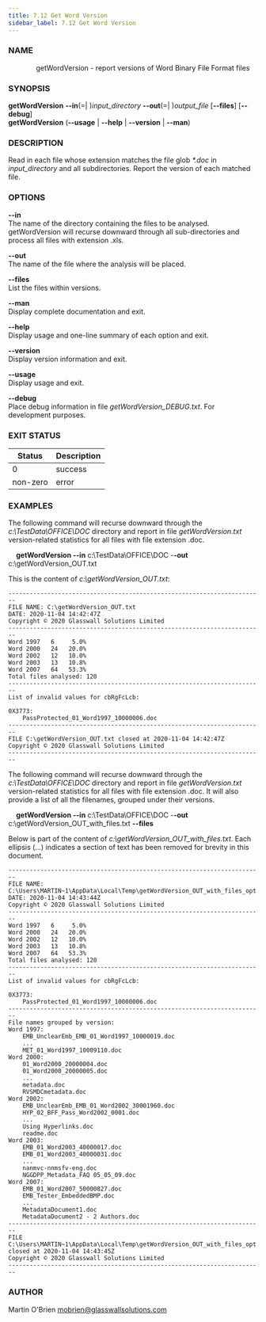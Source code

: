 ```yaml
---
title: 7.12 Get Word Version
sidebar_label: 7.12 Get Word Version
---
```


### **NAME**
&emsp;&emsp;&emsp;&emsp;getWordVersion - report versions of Word Binary File Format files

### **SYNOPSIS**
**getWordVersion** **--in**(=| )*input_directory* **--out**(=| )*output_file*  [**--files**] [**--debug**\]  
**getWordVersion** (**--usage** | **--help** | **--version** | **--man**)

### **DESCRIPTION**
Read in each file whose extension matches the file glob *\*.doc* in *input_directory* and all subdirectories. Report the version of each matched file.

### ****OPTIONS****
**--in**  
The name of the directory containing the files to be analysed. getWordVersion will recurse downward through all sub-directories and process all files with extension .xls.

**--out**  
The name of the file where the analysis will be placed.

**--files**  
List the files within versions.

**--man**  
Display complete documentation and exit.

**--help**  
Display usage and one-line summary of each option and exit.

**--version**  
Display version information and exit.

**--usage**  
Display usage and exit.

**--debug**  
Place debug information in file *getWordVersion_DEBUG.txt*. For development purposes.

### **EXIT STATUS**
|Status|Description
|---|---
|0|success  
|non-zero|error

### **EXAMPLES**
The following command will recurse downward through the *c:\TestData\OFFICE\DOC* directory and report in file *getWordVersion.txt* version-related statistics for all files with file extension .doc. 

&nbsp;&nbsp;&nbsp;&nbsp;**getWordVersion --in** c:\TestData\OFFICE\DOC -**-out** c:\getWordVersion_OUT.txt

This is the content of *c:\getWordVersion_OUT.txt*:

    ------------------------------------------------------------------------
    FILE NAME: C:\getWordVersion_OUT.txt
    DATE: 2020-11-04 14:42:47Z
    Copyright © 2020 Glasswall Solutions Limited
    ------------------------------------------------------------------------
    Word 1997	6	  5.0%
    Word 2000	24	 20.0%
    Word 2002	12	 10.0%
    Word 2003	13	 10.8%
    Word 2007	64	 53.3%
    Total files analysed: 120
    ------------------------------------------------------------------------
    List of invalid values for cbRgFcLcb:

    0X3773:
        PassProtected_01_Word1997_10000006.doc
    ------------------------------------------------------------------------
    FILE C:\getWordVersion_OUT.txt closed at 2020-11-04 14:42:47Z
    Copyright © 2020 Glasswall Solutions Limited
    ------------------------------------------------------------------------

The following command will recurse downward through the *c:\TestData\OFFICE\DOC* directory and report in file *getWordVersion.txt* version-related statistics for all files with file extension .doc. It will also provide a list of all the filenames, grouped under their versions.

&nbsp;&nbsp;&nbsp;&nbsp;**getWordVersion --in** c:\TestData\OFFICE\DOC -**-out** c:\getWordVersion_OUT_with_files.txt **--files**

Below is part of the content of *c:\getWordVersion_OUT_with_files.txt*. Each ellipsis (...) indicates a section of text has been removed for brevity in this document.

    ------------------------------------------------------------------------
    FILE NAME: C:\Users\MARTIN~1\AppData\Local\Temp\getWordVersion_OUT_with_files_opt.txt
    DATE: 2020-11-04 14:43:44Z
    Copyright © 2020 Glasswall Solutions Limited
    ------------------------------------------------------------------------
    Word 1997	6	  5.0%
    Word 2000	24	 20.0%
    Word 2002	12	 10.0%
    Word 2003	13	 10.8%
    Word 2007	64	 53.3%
    Total files analysed: 120
    ------------------------------------------------------------------------
    List of invalid values for cbRgFcLcb:

    0X3773:
        PassProtected_01_Word1997_10000006.doc
    ------------------------------------------------------------------------
    File names grouped by version:
    Word 1997:
        EMB_UnclearEmb_EMB_01_Word1997_10000019.doc
        ...
        MET_01_Word1997_10009110.doc
    Word 2000:
        01_Word2000_20000004.doc
        01_Word2000_20000005.doc
        ...
        metadata.doc
        RVSMDCmetadata.doc
    Word 2002:
        EMB_UnclearEmb_EMB_01_Word2002_30001960.doc
        HYP_02_BFF_Pass_Word2002_0001.doc
        ...
        Using Hyperlinks.doc
        readme.doc
    Word 2003:
        EMB_01_Word2003_40000017.doc
        EMB_01_Word2003_40000031.doc
        ...
        nanmvc-nnmsfv-eng.doc
        NGGDPP_Metadata_FAQ 05_05_09.doc
    Word 2007:
        EMB_01_Word2007_50000827.doc
        EMB_Tester_EmbeddedBMP.doc
        ...
        MetadataDocument1.doc
        MetadataDocument2 - 2 Authors.doc
    ------------------------------------------------------------------------
    FILE C:\Users\MARTIN~1\AppData\Local\Temp\getWordVersion_OUT_with_files_opt.txt closed at 2020-11-04 14:43:45Z
    Copyright © 2020 Glasswall Solutions Limited
    ------------------------------------------------------------------------

### **AUTHOR**
Martin O'Brien <mobrien@glasswallsolutions.com>